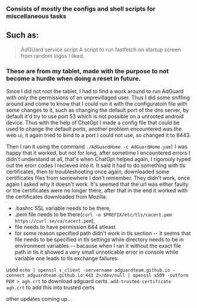 ### Consists of mostly the configs and shell scripts for miscellaneous tasks
## Such as:
> AdGUard service script 
> A script to run fastfetch on startup screen from random logos I liked.

### These are from my tablet, made with the purpose to not become a hurdle when doing a reset in future.
Since I did not root the tablet, I had to find a work around to run AdGuard with only the permissions of an unprevillaged user.
Thus I did some sniffing around and come to know that I could run it with the configuratoin file with some changes to it, such as
changing the default port of the dns server, by default it'd try to use port 53 which is not possible on a unrooted android device.
Thus with the help of ChatGpt I made a config file that could be used to change the default ports, 
another problem encountered was the web ui, it again tried to bind to a port I could not use, so changed it to 8443.

Then I ran it using the command 
` ./AdGuardHome -c AdGuardHome.yaml ` 
I was happy that it worked, but not for long, 
after sometime I encountered errors I didn't understand at all, that's when ChatGpt helped again, I rigorouly typed out the erorr codes I recieved into it.
It said it had to do something with tls certificates, then to troubleshooting once again, downloaded some certificates files from somewhere I don't remember.
They didn't work, once again I asked why it doesn't work. It's seemed that the url was either faulty or the certificates were no longer there, 
after that in the end it worked with the certificates downloaded from Mozilla.

- .bashrc SSL variable needs to be there,
- .pem file needs to be there(` curl -o $PREFIX/etc/tls/cacert.pem https://curl.se/ca/cacert.pem `),
- file needs to have permission 644 atleast
- for some reason specified path didn't work in tls section
-- it seems that file needs to be specified in tls settings while directory needs to be in environment variables
-- bacause when I ran it without the exact file path in tls it showed a very small unnoticable error in console while variable one leads to tls exchange failures.

used 
`echo | openssl s_client -servername adguardteam.github.io -connect adguardteam.github.io:443 2>/dev/null | openssl x509 -outform PEM > agh.crt`
to download adguard certs.
` add-trusted-certificate agh.crt ` 
to add this into trusted certs

other updates coming up...
